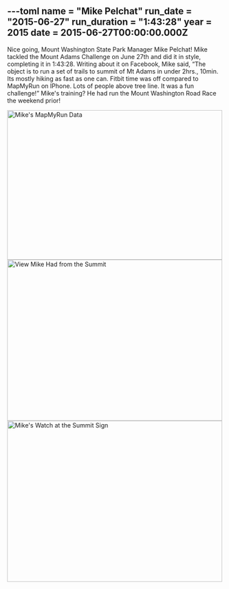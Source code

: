 ---toml
name = "Mike Pelchat"
run_date = "2015-06-27"
run_duration = "1:43:28"
year = 2015
date = 2015-06-27T00:00:00.000Z
---

Nice going, Mount Washington State Park Manager Mike Pelchat! Mike tackled the Mount Adams Challenge on June 27th and did it in style, completing it in 1:43:28. Writing about it on Facebook, Mike said, “The object is to run a set of trails to summit of Mt Adams in under 2hrs., 10min. Its mostly hiking as fast as one can. Fitbit time was off compared to MapMyRun on IPhone. Lots of people above tree line. It was a fun challenge!” Mike's training? He had run the Mount Washington Road Race the weekend prior!

<img src="/assets/images/uploads/pelchat-map-my-run.jpg" alt="Mike's MapMyRun Data" width="500" height="348" class="img-fluid">
<img src="/assets/images/uploads/pelchat-view.jpg" alt="View Mike Had from the Summit" width="500" height="375" class="img-fluid">
<img src="/assets/images/uploads/pelchat-watch.jpg" alt="Mike's Watch at the Summit Sign" width="500" height="375" class="img-fluid">



